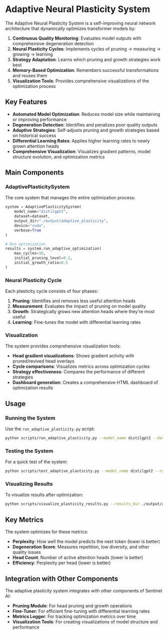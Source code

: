 # Adaptive Neural Plasticity System

The Adaptive Neural Plasticity System is a self-improving neural network architecture that dynamically optimizes transformer models by:

1. **Continuous Quality Monitoring**: Evaluates model outputs with comprehensive degeneration detection
2. **Neural Plasticity Cycles**: Implements cycles of pruning → measuring → growing → learning
3. **Strategy Adaptation**: Learns which pruning and growth strategies work best
4. **Memory-Based Optimization**: Remembers successful transformations and reuses them
5. **Visualization Tools**: Provides comprehensive visualizations of the optimization process

## Key Features

- **Automated Model Optimization**: Reduces model size while maintaining or improving performance
- **Degeneration Detection**: Identifies and penalizes poor quality outputs
- **Adaptive Strategies**: Self-adjusts pruning and growth strategies based on historical success
- **Differential Learning Rates**: Applies higher learning rates to newly grown attention heads
- **Comprehensive Visualization**: Visualizes gradient patterns, model structure evolution, and optimization metrics

## Main Components

### AdaptivePlasticitySystem

The core system that manages the entire optimization process:

```python
system = AdaptivePlasticitySystem(
    model_name="distilgpt2",
    dataset=dataset,
    output_dir="./output/adaptive_plasticity",
    device="cuda",
    verbose=True
)

# Run optimization
results = system.run_adaptive_optimization(
    max_cycles=10,
    initial_pruning_level=0.2,
    initial_growth_ratio=0.5
)
```

### Neural Plasticity Cycle

Each plasticity cycle consists of four phases:

1. **Pruning**: Identifies and removes less useful attention heads
2. **Measurement**: Evaluates the impact of pruning on model quality
3. **Growth**: Strategically grows new attention heads where they're most useful
4. **Learning**: Fine-tunes the model with differential learning rates

### Visualization

The system provides comprehensive visualization tools:

- **Head gradient visualizations**: Shows gradient activity with pruned/revived head overlays
- **Cycle comparisons**: Visualizes metrics across optimization cycles
- **Strategy effectiveness**: Compares the performance of different strategies
- **Dashboard generation**: Creates a comprehensive HTML dashboard of optimization results

## Usage

### Running the System

Use the `run_adaptive_plasticity.py` script:

```bash
python scripts/run_adaptive_plasticity.py --model_name distilgpt2 --dataset wikitext
```

### Testing the System

For a quick test of the system:

```bash
python scripts/test_adaptive_plasticity.py --model_name distilgpt2 --cycles 2
```

### Visualizing Results

To visualize results after optimization:

```bash
python scripts/visualize_plasticity_results.py --results_dir ./output/adaptive_plasticity/run_20250401-120000 --dashboard
```

## Key Metrics

The system optimizes for these metrics:

- **Perplexity**: How well the model predicts the next token (lower is better)
- **Degeneration Score**: Measures repetition, low diversity, and other quality issues
- **Head Count**: Number of active attention heads (lower is better)
- **Efficiency**: Perplexity per head (lower is better)

## Integration with Other Components

The adaptive plasticity system integrates with other components of Sentinel AI:

- **Pruning Module**: For head pruning and growth operations
- **Fine-Tuner**: For efficient fine-tuning with differential learning rates
- **Metrics Logger**: For tracking optimization metrics over time
- **Visualization Tools**: For creating visualizations of model structure and performance